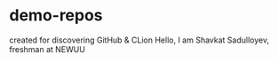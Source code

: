 # demo-repos
created for discovering GitHub & CLion
Hello, I am Shavkat Sadulloyev, freshman at NEWUU
